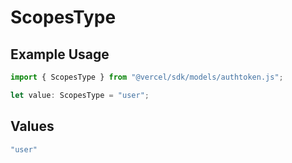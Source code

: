 # ScopesType

## Example Usage

```typescript
import { ScopesType } from "@vercel/sdk/models/authtoken.js";

let value: ScopesType = "user";
```

## Values

```typescript
"user"
```